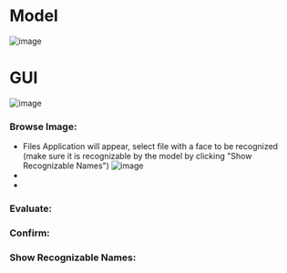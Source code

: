 # Model
![image](https://github.com/kcoats4024/Facial-Detection-and-Recognition/assets/112397460/6e2065ef-30b8-429d-9ac5-4d5ead23c59c)


# GUI
![image](https://github.com/kcoats4024/Facial-Detection-and-Recognition/assets/112397460/000a6b5a-49ff-43e6-92d3-d52804f9344f)
### Browse Image:
- Files Application will appear, select file with a face to be recognized (make sure it is recognizable by the model by clicking "Show Recognizable Names")
![image](https://github.com/kcoats4024/Facial-Detection-and-Recognition/assets/112397460/21b5c698-c474-4182-86fb-1964d67aa377)
- 
- 

### Evaluate:
### Confirm:
### Show Recognizable Names:
